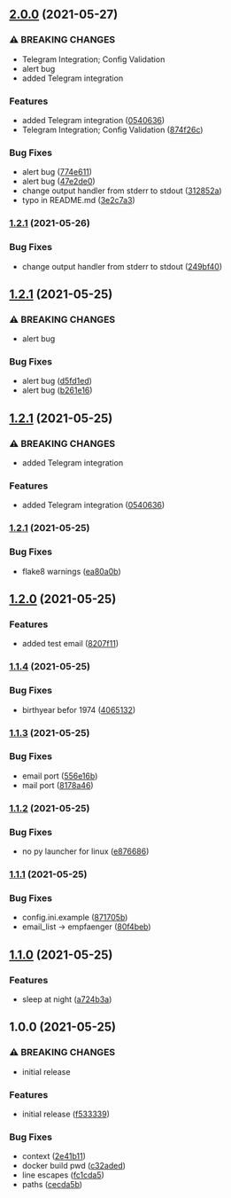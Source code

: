 ## [2.0.0](https://www.github.com/sibalzer/impfbot/compare/v1.2.1...v2.0.0) (2021-05-27)


### ⚠ BREAKING CHANGES

* Telegram Integration; Config Validation
* alert bug
* added Telegram integration

### Features

* added Telegram integration ([0540636](https://www.github.com/sibalzer/impfbot/commit/0540636f1e6b31a15ab28a438587615ffddbb33c))
* Telegram Integration; Config Validation ([874f26c](https://www.github.com/sibalzer/impfbot/commit/874f26ce5328bb44911864a8b108a764d2b4cf25))


### Bug Fixes

* alert bug ([774e611](https://www.github.com/sibalzer/impfbot/commit/774e611bef1249a352d9cf3178c1810af5d3cced))
* alert bug ([47e2de0](https://www.github.com/sibalzer/impfbot/commit/47e2de0eb2f2e07b34e3c17cb7776ebaf98106cd))
* change output handler from stderr to stdout ([312852a](https://www.github.com/sibalzer/impfbot/commit/312852af0cdba8d3c97cf9985bd601945dd207aa))
* typo in README.md ([3e2c7a3](https://www.github.com/sibalzer/impfbot/commit/3e2c7a3af623ab2057d48fc0291549d76d253d1f))

### [1.2.1](https://www.github.com/sibalzer/impfbot/compare/v1.2.1...v1.2.1) (2021-05-26)


### Bug Fixes

* change output handler from stderr to stdout ([249bf40](https://www.github.com/sibalzer/impfbot/commit/249bf409f1bac30f42e072c46fb191273f3a6fec))

## [1.2.1](https://www.github.com/sibalzer/impfbot/compare/v1.2.1...v1.2.1) (2021-05-25)


### ⚠ BREAKING CHANGES

* alert bug

### Bug Fixes

* alert bug ([d5fd1ed](https://www.github.com/sibalzer/impfbot/commit/d5fd1ed2675683dd35cccce6868f3392d52c18df))
* alert bug ([b261e16](https://www.github.com/sibalzer/impfbot/commit/b261e16f49eae7a18dea8fa652a08c3bde2af5fa))

## [1.2.1](https://www.github.com/sibalzer/impfbot/compare/v1.2.1...v1.2.1) (2021-05-25)


### ⚠ BREAKING CHANGES

* added Telegram integration

### Features

* added Telegram integration ([0540636](https://www.github.com/sibalzer/impfbot/commit/0540636f1e6b31a15ab28a438587615ffddbb33c))

### [1.2.1](https://www.github.com/sibalzer/impfbot/compare/v1.2.0...v1.2.1) (2021-05-25)


### Bug Fixes

* flake8 warnings ([ea80a0b](https://www.github.com/sibalzer/impfbot/commit/ea80a0b2d07349bbf5460a8e1f634adec4e64dd9))

## [1.2.0](https://www.github.com/sibalzer/impfbot/compare/v1.1.4...v1.2.0) (2021-05-25)


### Features

* added test email ([8207f11](https://www.github.com/sibalzer/impfbot/commit/8207f114da600d702c17bd45d8f73c7f8d15bb2e))

### [1.1.4](https://www.github.com/sibalzer/impfbot/compare/v1.1.3...v1.1.4) (2021-05-25)


### Bug Fixes

* birthyear befor 1974 ([4065132](https://www.github.com/sibalzer/impfbot/commit/4065132914fb961390324d3387a51b021243260a))

### [1.1.3](https://www.github.com/sibalzer/impfbot/compare/v1.1.2...v1.1.3) (2021-05-25)


### Bug Fixes

* email port ([556e16b](https://www.github.com/sibalzer/impfbot/commit/556e16b55a15d96a9082e29e390d074428193b82))
* mail port ([8178a46](https://www.github.com/sibalzer/impfbot/commit/8178a462c53f671874e5fa390a345367da98d460))

### [1.1.2](https://www.github.com/sibalzer/impfbot/compare/v1.1.1...v1.1.2) (2021-05-25)


### Bug Fixes

* no py launcher for linux ([e876686](https://www.github.com/sibalzer/impfbot/commit/e876686f6132156cb1461cab826efc890a94591e))

### [1.1.1](https://www.github.com/sibalzer/impfbot/compare/v1.1.0...v1.1.1) (2021-05-25)


### Bug Fixes

* config.ini.example ([871705b](https://www.github.com/sibalzer/impfbot/commit/871705b5054b91f85677ecd65730c5d8c0241e0d))
* email_list -> empfaenger ([80f4beb](https://www.github.com/sibalzer/impfbot/commit/80f4bebe794058ddd2bfa50a275a08f787f18e3f))

## [1.1.0](https://www.github.com/sibalzer/impfbot/compare/v1.0.0...v1.1.0) (2021-05-25)


### Features

* sleep at night ([a724b3a](https://www.github.com/sibalzer/impfbot/commit/a724b3af579fa4d6347371a6ea78c7994d4d68eb))

## 1.0.0 (2021-05-25)


### ⚠ BREAKING CHANGES

* initial release

### Features

* initial release ([f533339](https://www.github.com/sibalzer/impfbot/commit/f533339cd9923863fbc64ee89d23dcb17e1bc393))


### Bug Fixes

* context ([2e41b11](https://www.github.com/sibalzer/impfbot/commit/2e41b110b469652230aa4f5eb01fc928f649efcb))
* docker build pwd ([c32aded](https://www.github.com/sibalzer/impfbot/commit/c32aded8c53f04a58d9d5482fc3b997eac2290ae))
* line escapes ([fc1cda5](https://www.github.com/sibalzer/impfbot/commit/fc1cda5df14f1ce7ec5c7fb2c163ba85169f5b5a))
* paths ([cecda5b](https://www.github.com/sibalzer/impfbot/commit/cecda5b460f6385ba646529e6c55c18dd8b038f4))
